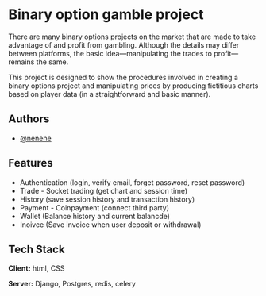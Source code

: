 
# Binary option gamble project

There are many binary options projects on the market that are made to take advantage of and profit from gambling. Although the details may differ between platforms, the basic idea—manipulating the trades to profit—remains the same.

This project is designed to show the procedures involved in creating a binary options project and manipulating prices by producing fictitious charts based on player data (in a straightforward and basic manner).


## Authors

- [@nenene](https://github.com/nenene1812)


## Features

- Authentication (login, verify email, forget password, reset password)
- Trade - Socket trading (get chart and session time)
- History (save session history and transaction history)
- Payment - Coinpayment (connect third party) 
- Wallet (Balance history and current balancde)
- Inoivce (Save invoice when user deposit or withdrawal)


## Tech Stack

**Client:** html, CSS 

**Server:** Django, Postgres, redis, celery 


